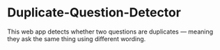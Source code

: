 # Duplicate-Question-Detector
This web app detects whether two questions are duplicates — meaning they ask the same thing using different wording.
